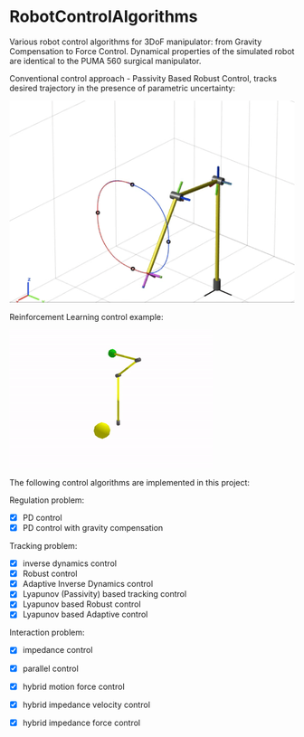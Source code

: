 # RobotControlAlgorithms
Various robot control algorithms for 3DoF manipulator: from Gravity Compensation to Force Control. Dynamical properties of the simulated robot are identical to the PUMA 560 surgical manipulator.




Conventional control approach - Passivity Based Robust Control, tracks desired trajectory 
in the presence of parametric uncertainty:




 ![Passivity Based Robust Control](robust_passive.gif) 












Reinforcement Learning control example:




![Reinforcement Learning control](reinforcement_learning_control.gif) 



The following control algorithms are implemented in this project:  
  
Regulation problem:  
- [x] PD control
- [x] PD control with gravity compensation  

Tracking problem:  
- [x] inverse dynamics control
- [x] Robust control
- [x] Adaptive Inverse Dynamics control
- [x] Lyapunov (Passivity) based tracking control
- [x] Lyapunov based Robust control
- [x] Lyapunov based Adaptive control

Interaction problem:
- [x] impedance control
- [x] parallel control
- [x] hybrid motion force control
- [x] hybrid impedance velocity control
- [x] hybrid impedance force control






